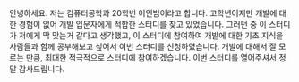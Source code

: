 안녕하세요. 저는 컴퓨터공학과 20학번 이인범이라고 합니다. 고학년이지만 개발에 대한 경험이 없어 개발 입문자에게 적합한 스터디를 찾고 있었습니다. 그러던 중 이 스터디가 저에게 딱 맞는거 같다고 생각했고, 이 스터디에 참여하여 개발에 대한 기초 지식을 사람들과 함께 공부해보고 싶어서 이번 스터디를 신청하였습니다. 개발에 대해서 잘 모르는 만큼, 최대한 적극적으로 스터디에 참여하겠습니다. 이번 스터디를 열어주셔서 정말 감사드립니다.